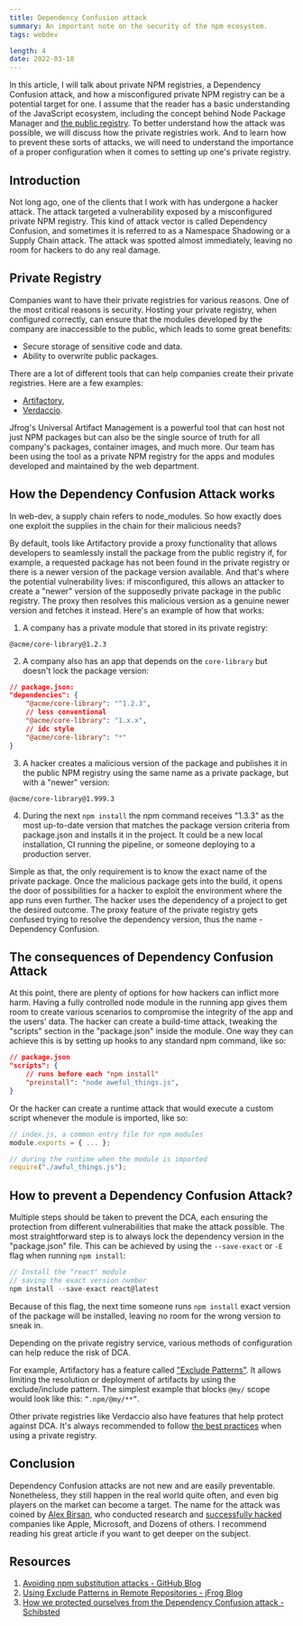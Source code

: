 ```yaml
---
title: Dependency Confusion attack
summary: An important note on the security of the npm ecosystem.
tags: webdev

length: 4
date: 2022-03-18
---
```

In this article, I will talk about private NPM registries, a Dependency Confusion attack, and how a misconfigured private NPM registry can be a potential target for one. I assume that the reader has a basic understanding of the JavaScript ecosystem, including the concept behind Node Package Manager and [the public registry](https://www.npmjs.com/).
To better understand how the attack was possible, we will discuss how the private registries work. And to learn how to prevent these sorts of attacks, we will need to understand the importance of a proper configuration when it comes to setting up one's private registry.

## Introduction
Not long ago, one of the clients that I work with has undergone a hacker attack. The attack targeted a vulnerability exposed by a misconfigured private NPM registry. This kind of attack vector is called Dependency Confusion, and sometimes it is referred to as a Namespace Shadowing or a Supply Chain attack. The attack was spotted almost immediately, leaving no room for hackers to do any real damage.

## Private Registry
Companies want to have their private registries for various reasons. One of the most critical reasons is security. Hosting your private registry, when configured correctly, can ensure that the modules developed by the company are inaccessible to the public, which leads to some great benefits:
- Secure storage of sensitive code and data.
- Ability to overwrite public packages.

There are a lot of different tools that can help companies create their private registries. Here are a few examples: 
- [Artifactory](https://jfrog.com/artifactory/), 
- [Verdaccio](https://verdaccio.org/). 

Jfrog's Universal Artifact Management is a powerful tool that can host not just NPM packages but can also be the single source of truth for all company's packages, container images, and much more.
Our team has been using the tool as a private NPM registry for the apps and modules developed and maintained by the web department.

## How the Dependency Confusion Attack works
In web-dev, a supply chain refers to node_modules. So how exactly does one exploit the supplies in the chain for their malicious needs?

By default, tools like Artifactory provide a proxy functionality that allows developers to seamlessly install the package from the public registry if, for example, a requested package has not been found in the private registry or there is a newer version of the package version available. And that's where the potential vulnerability lives: if misconfigured, this allows an attacker to create a "newer" version of the supposedly private package in the public registry. The proxy then resolves this malicious version as a genuine newer version and fetches it instead.
Here's an example of how that works:
1. A company has a private module that stored in its private registry:
```
@acme/core-library@1.2.3
```
2. A company also has an app that depends on the `core-library` but doesn't lock the package version:
```json
// package.json:
"dependencies": {
    "@acme/core-library": "^1.2.3",
    // less conventional
    "@acme/core-library": "1.x.x",
    // idc style
    "@acme/core-library": "*"
}
```
3. A hacker creates a malicious version of the package and publishes it in the public NPM registry using the same name as a private package, but with a "newer" version:
```
@acme/core-library@1.999.3
```
4. During the next `npm install` the npm command receives "1.3.3" as the most up-to-date version that matches the package version criteria from package.json and installs it in the project. It could be a new local installation, CI running the pipeline, or someone deploying to a production server.

Simple as that, the only requirement is to know the exact name of the private package. Once the malicious package gets into the build, it opens the door of possibilities for a hacker to exploit the environment where the app runs even further.
The hacker uses the dependency of a project to get the desired outcome. The proxy feature of the private registry gets confused trying to resolve the dependency version, thus the name - Dependency Confusion.

## The consequences of Dependency Confusion Attack
At this point, there are plenty of options for how hackers can inflict more harm. Having a fully controlled node module in the running app gives them room to create various scenarios to compromise the integrity of the app and the users' data. The hacker can create a build-time attack, tweaking the "scripts" section in the "package.json" inside the module. One way they can achieve this is by setting up hooks to any standard npm command, like so:
```json
// package.json
"scripts": {
    // runs before each "npm install"
    "preinstall": "node aweful_things.js",
}
```
Or the hacker can create a runtime attack that would execute a custom script whenever the module is imported, like so:
```js
// index.js, a common entry file for npm modules
module.exports = { ... };

// during the runtime when the module is imported
require("./awful_things.js");
```
## How to prevent a Dependency Confusion Attack?
Multiple steps should be taken to prevent the DCA, each ensuring the protection from different vulnerabilities that make the attack possible.
The most straightforward step is to always lock the dependency version in the "package.json" file. This can be achieved by using the `--save-exact` or `-E` flag when running `npm install`:
```js
// Install the "react" module
// saving the exact version number
npm install --save-exact react@latest
```
Because of this flag, the next time someone runs `npm install` exact version of the package will be installed, leaving no room for the wrong version to sneak in.

Depending on the private registry service, various methods of configuration can help reduce the risk of DCA. 

For example, Artifactory has a feature called ["Exclude Patterns"](https://jfrog.com/knowledge-base/how-to-use-include-exclude-patterns/). It allows limiting the resolution or deployment of artifacts by using the exclude/include pattern. The simplest example that blocks `@my/` scope would look like this: `“.npm/@my/**”`. 


Other private registries like Verdaccio also have features that help protect against DCA. It's always recommended to follow [the best practices](https://verdaccio.org/docs/best/) when using a private registry.

## Conclusion
Dependency Confusion attacks are not new and are easily preventable. Nonetheless, they still happen in the real world quite often, and even big players on the market can become a target.
The name for the attack was coined by [Alex Birsan](https://medium.com/@alex.birsan), who conducted research and [successfully hacked](https://medium.com/@alex.birsan/dependency-confusion-4a5d60fec610) companies like Apple, Microsoft, and Dozens of others. I recommend reading his great article if you want to get deeper on the subject.

## Resources
1. [Avoiding npm substitution attacks - GitHub Blog](https://github.blog/2021-02-12-avoiding-npm-substitution-attacks/)
2. [Using Exclude Patterns in Remote Repositories - jFrog Blog](https://jfrog.com/blog/yet-another-case-for-using-exclude-patterns-in-remote-repositories/)
3. [How we protected ourselves from the Dependency Confusion attack - Schibsted](https://schibsted.com/blog/dependency-confusion-how-we-protected-ourselves/)